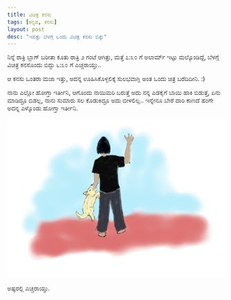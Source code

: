 ```yaml
---
title: ವಿಚಿತ್ರ ಕನಸು
tags: [ಕನ್ನಡ, ಕನಸು]
layout: post
desc: "ಇವತ್ತು ಬೆಳಗ್ಗೆ ಒಂದು ವಿಚಿತ್ರ ಕನಸು ಬಿತ್ತು"
---
```

ನಿನ್ನೆ ರಾತ್ರಿ ಬ್ಲಾಗ್ ಬರೀತಾ ಕೂತು ರಾತ್ರಿ ೨ ಗಂಟೆ ಆಗಿತ್ತು, ಮತ್ತೆ ೭:೩೦ ಗೆ ಅಲಾರ್ಮ್ ಇಟ್ಟು ಮಲ್ಕೊಂಡಿದ್ದೆ, ಬೆಳಗ್ಗೆ ವಿಚಿತ್ರ ಕನಸೊಂದು ಬಿದ್ದು ೬:೩೦ ಗೆ ಎಚ್ಚರಾಯ್ತು..

ಆ ಕನಸು ಒಂತರಾ ಮಜಾ ಇತ್ತು, ಅದನ್ನ ಊಹಿಸಿಕೊಳ್ಳಲಿಕ್ಕೆ ಸುಲಭವಾಗ್ಲಿ ಅಂತ ಒಂದು ಚಿತ್ರ ಬರೆದಿದೀನಿ. :)

ನಾನು ಎಲ್ಲೋ ಹೋಗ್ತಾ ಇರ್ತೀನಿ, ಆಗೊಂದು ನಾಯಿಮರಿ ಬರುತ್ತೆ ಅದು ನನ್ನ ಎಡಕೈಗೆ ಬಾಯಿ ಹಾಕಿ ಬಿಡುತ್ತೆ, ಏನು ಮಾಡಿದ್ರೂ ಬಿಡಲ್ಲ, ನಾನು ಸುಮಾರು ಸಲ ಕೊಡುಕಿದ್ರೂ ಅದು ಬೀಳಲಿಲ್ಲ.. ಇನ್ನೇನೂ ಬೇರೆ ದಾರಿ ಕಾಣದೆ ಹಂಗೇ ಅದನ್ನ ಎಳ್ಕೊಂಡು ಹೋಗ್ತಾ ಇರ್ತೀನಿ.

![ವಿಚಿತ್ರ ಕನಸು](/photo/vichitra_kanasu.jpg)

ಅಷ್ಟರಲ್ಲಿ ಎಚ್ಚರಾಯ್ತು. 
